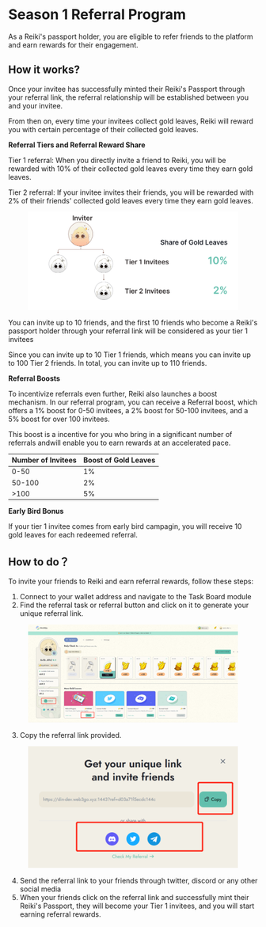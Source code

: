 # Season 1 Referral Program

As a Reiki's passport holder, you are eligible to refer friends to the platform and earn rewards for their engagement.

## How it works?

Once your invitee has successfully minted their Reiki's Passport through your referral link, the referral relationship will be established between you and your invitee.&#x20;

From then on, every time your invitees collect gold leaves, Reiki will reward you with certain percentage of their collected gold leaves.



**Referral Tiers and Referral Reward Share**

Tier 1 referral: When you directly invite a friend to Reiki, you will be rewarded with 10% of their collected gold leaves every time they earn gold leaves.

Tier 2 referral: If your invitee invites their friends, you will be rewarded with 2% of their friends' collected gold leaves every time they earn gold leaves.

<figure><img src="../../.gitbook/assets/image (7).png" alt=""><figcaption></figcaption></figure>

You can invite up to 10 friends, and the first 10 friends who become a Reiki's passport holder through your referral link  will be considered as your tier 1 invitees

Since you can invite up to 10 Tier 1 friends, which means you can invite up to 100 Tier 2 friends. In total, you can invite up to 110 friends.



**Referral Boosts**

To incentivize referrals even further, Reiki also launches a boost mechanism. In our referral program, you can receive a Referral boost, which offers a 1% boost for 0-50 invitees, a 2% boost for 50-100 invitees, and a 5% boost for over 100 invitees.

This boost is a incentive for you who bring in a significant number of referrals andwill enable you to earn rewards at an accelerated pace.

| Number of Invitees | Boost of Gold Leaves  |
| ------------------ | --------------------- |
| 0-50               | 1%                    |
| 50-100             | 2%                    |
| >100               | 5%                    |



**Early Bird Bonus**

If your tier 1 invitee comes from early bird campagin, you will receive 10 gold leaves for each redeemed referral.

## **How to do？**

To invite your friends to Reiki and earn referral rewards, follow these steps:

1. Connect to your wallet address and navigate to the Task Board module
2. Find the referral task or referral button and click on it to generate your unique referral link.

<figure><img src="../../.gitbook/assets/1685946179265.png" alt=""><figcaption></figcaption></figure>

3. Copy the referral link provided.

<figure><img src="../../.gitbook/assets/1685947230011.png" alt=""><figcaption></figcaption></figure>

4. Send the referral link to your friends through twitter, discord or any other social media
5. When your friends click on the referral link and successfully mint their Reiki's Passport, they will become your Tier 1 invitees, and you will start earning referral rewards.

